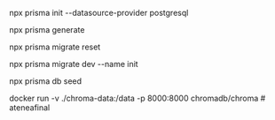 npx prisma init --datasource-provider postgresql

npx prisma generate

npx prisma migrate reset

npx prisma migrate dev --name init 

npx prisma db seed

docker run -v ./chroma-data:/data -p 8000:8000 chromadb/chroma
#   a t e n e a f i n a l  
 